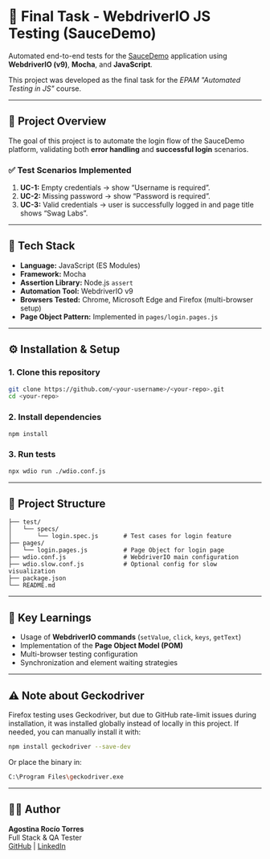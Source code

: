 # 🧪 Final Task - WebdriverIO JS Testing (SauceDemo)

Automated end-to-end tests for the [SauceDemo](https://www.saucedemo.com) application using **WebdriverIO (v9)**, **Mocha**, and **JavaScript**.

This project was developed as the final task for the *EPAM "Automated Testing in JS"* course.

---

## 🚀 Project Overview

The goal of this project is to automate the login flow of the SauceDemo platform, validating both **error handling** and **successful login** scenarios.

### ✅ Test Scenarios Implemented

1. **UC-1:** Empty credentials → show “Username is required”.
2. **UC-2:** Missing password → show “Password is required”.
3. **UC-3:** Valid credentials → user is successfully logged in and page title shows “Swag Labs”.

---

## 🧩 Tech Stack

- **Language:** JavaScript (ES Modules)
- **Framework:** Mocha
- **Assertion Library:** Node.js `assert`
- **Automation Tool:** WebdriverIO v9
- **Browsers Tested:** Chrome, Microsoft Edge and Firefox (multi-browser setup)
- **Page Object Pattern:** Implemented in `pages/login.pages.js`

---

## ⚙️ Installation & Setup

### 1. Clone this repository
```bash
git clone https://github.com/<your-username>/<your-repo>.git
cd <your-repo>
```

### 2. Install dependencies
```bash
npm install
```

### 3. Run tests
```bash
npx wdio run ./wdio.conf.js
```

---

## 📁 Project Structure

```
├── test/
│   └── specs/
│       └── login.spec.js       # Test cases for login feature
├── pages/
│   └── login.pages.js          # Page Object for login page
├── wdio.conf.js                # WebdriverIO main configuration
├── wdio.slow.conf.js           # Optional config for slow visualization
├── package.json
└── README.md
```

---

## 🧠 Key Learnings

- Usage of **WebdriverIO commands** (`setValue`, `click`, `keys`, `getText`)
- Implementation of the **Page Object Model (POM)**
- Multi-browser testing configuration
- Synchronization and element waiting strategies

---

## ⚠️ Note about Geckodriver

Firefox testing uses Geckodriver, but due to GitHub rate-limit issues during installation,
it was installed globally instead of locally in this project.
If needed, you can manually install it with:
```bash
npm install geckodriver --save-dev
```
Or place the binary in:
```bash
C:\Program Files\geckodriver.exe
```

---

## 👩‍💻 Author

**Agostina Rocío Torres**  
Full Stack & QA Tester  
[GitHub](https://github.com/agosro) | [LinkedIn](https://www.linkedin.com/in/agosro/)

